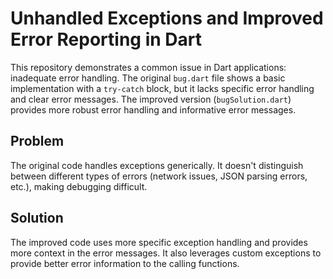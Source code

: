# Unhandled Exceptions and Improved Error Reporting in Dart

This repository demonstrates a common issue in Dart applications: inadequate error handling. The original `bug.dart` file shows a basic implementation with a `try-catch` block, but it lacks specific error handling and clear error messages.  The improved version (`bugSolution.dart`) provides more robust error handling and informative error messages.

## Problem

The original code handles exceptions generically.  It doesn't distinguish between different types of errors (network issues, JSON parsing errors, etc.), making debugging difficult.

## Solution

The improved code uses more specific exception handling and provides more context in the error messages. It also leverages custom exceptions to provide better error information to the calling functions.